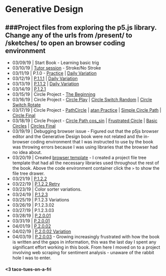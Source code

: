 Generative Design
========
###Project files from exploring the p5.js library.
Change any of the urls from /present/ to /sketches/ to open an browser coding environment
-----
* 03/09/19 | Start Book - Learning basic trig
* 03/10/19 | [Tutor session](https://editor.p5js.org/taco-tues-on-a-fri/present/8CYUf5urL) - Stroke/No Stroke
* 03/11/19 | P.1.0 - [Practice](https://editor.p5js.org/taco-tues-on-a-fri/present/RrXZjeB74) | [Daily Variation](https://editor.p5js.org/taco-tues-on-a-fri/present/q3YzDAbUq)
* 03/12/19 | [P.1.1.1](https://editor.p5js.org/taco-tues-on-a-fri/present/gkkT4wNTI) | [Daily Variation](https://editor.p5js.org/taco-tues-on-a-fri/present/Ym0oEnKyS)
* 03/13/19 | [P.1.1.2](https://editor.p5js.org/taco-tues-on-a-fri/present/oFQMn2eAr) | [Daily Variation](https://editor.p5js.org/taco-tues-on-a-fri/present/mtnCPQ7By)
* 03/14/19 | [P.1.2.1](https://editor.p5js.org/taco-tues-on-a-fri/present/2wNDfvdog)
* 03/15/19 | Circle Project - [The Beginning](https://editor.p5js.org/taco-tues-on-a-fri/present/0Xn-mTFYq)
* 03/16/19 | Circle Project - [Circle Play](https://editor.p5js.org/taco-tues-on-a-fri/present/PUTlvwO7S) | [Circle Switch Random](https://editor.p5js.org/taco-tues-on-a-fri/present/dG9lNMqFt) | [Circle Switch Rotate](https://editor.p5js.org/taco-tues-on-a-fri/present/iRmtPLpjb)
* 03/17/19 | Circle Project - [PathCircle](https://editor.p5js.org/taco-tues-on-a-fri/present/muHx-AgYb) | [atan Practice](https://editor.p5js.org/taco-tues-on-a-fri/present/m5Rv1dYYy) | [Simple Circle Path](https://editor.p5js.org/taco-tues-on-a-fri/present/5dkk9rPsQ) | [Circle Final](https://editor.p5js.org/taco-tues-on-a-fri/present/nuswYEJoL)
* 03/18/19 | Circle Project - [Circle Path cos_sin](https://editor.p5js.org/taco-tues-on-a-fri/present/WIFafVdOU) | [Frustrated Circle](https://editor.p5js.org/taco-tues-on-a-fri/present/WIFafVdOU) | [Basic Circles](https://editor.p5js.org/taco-tues-on-a-fri/present/HJfYpct5U) | [Circles Final](https://editor.p5js.org/taco-tues-on-a-fri/present/QWZ23jwdh)
* 03/19/19 | Debugging browser issue - Figured out that the p5js browser editor and the Generative Design book were not related and the in-browser coding environment that I was instructed to use by the book was throwing errors because I was using libraries that the browser had no idea about.
* 03/20/19 | Created [browser template](https://editor.p5js.org/taco-tues-on-a-fri/sketches/IA74EKRde) - I created a project file tree template that had all the necessary libraries used throughout the rest of the book. Above the code environment container click the ```>``` to show the file tree drawer.
* 03/21/19 | [P.1.2.2](https://editor.p5js.org/taco-tues-on-a-fri/present/Cs8DWontx)
* 03/22/19 | [P.1.2.2 Retry](https://editor.p5js.org/taco-tues-on-a-fri/present/Uynw_r19n)
* 03/23/19 | Color sorter variations.
* 03/24/19 | [P.1.2.3](https://editor.p5js.org/taco-tues-on-a-fri/present/gXJJ9wlmw)
* 03/25/19 | P.1.2.3 Variations
* 03/26/19 | P.1.2.3.02
* 03/27/19 | P.1.2.3.03
* 03/28/19 | [P.2.0.01](https://editor.p5js.org/taco-tues-on-a-fri/present/AJtOIpb1S)
* 03/31/19 | [P.2.0.01](https://editor.p5js.org/taco-tues-on-a-fri/present/OEyoi3MG4)
* 04/01/19 | [P.2.0.02](https://editor.p5js.org/taco-tues-on-a-fri/present/sVLyrpgGy) 
* 04/02/19 | [P.2.0.02 Variation](https://editor.p5js.org/taco-tues-on-a-fri/present/6tYLXOh5g) 
* 04/03/19 | [P.2.0.03](https://editor.p5js.org/taco-tues-on-a-fri/present/JpV24bt1u) - Growing increasingly frustrated with how the book is written and the gaps in information, this was the last day I spent any significant effort working in this book.  From here I moved on to a project involving web scraping for sentiment analysis - unaware of the rabbit hole I was to enter. 

#### <3 taco-tues-on-a-fri
